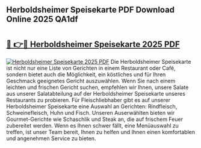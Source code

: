 ## Herboldsheimer Speisekarte PDF Download Online 2025 QA1df

# <h2><a href="http://gc8kcpe.nevu.top/?p=Herboldsheimer+Speisekarte">🔗 👉🔴 Herboldsheimer Speisekarte 2025 PDF</a></h2>

[![Herboldsheimer Speisekarte 2025 PDF](https://i.imgur.com/dBaPXMq.png)](http://gc8kcpe.nevu.top/?p=Herboldsheimer+Speisekarte)
Die Herboldsheimer Speisekarte ist nicht nur eine Liste von Gerichten in einem Restaurant oder Café, sondern bietet auch die Möglichkeit, ein köstliches und für Ihren Geschmack geeignetes Gericht auszuwählen. Wenn Sie nach einem leichten und frischen Gericht suchen, empfehlen wir Ihnen, unsere Salate aus unserer Salatabteilung auf der Herboldsheimer Speisekarte unseres Restaurants zu probieren. Für Fleischliebhaber gibt es auf unserer Herboldsheimer Speisekarte eine Auswahl an Gerichten: Rindfleisch, Schweinefleisch, Huhn und Fisch. Unseren Auserwählten bieten wir Gourmet-Gerichte wie Schaschlik und Steak an, die auf frischem Feuer zubereitet werden. Wenn es Ihnen schwer fällt, eine Menüauswahl zu treffen, ist unser Team bereit, Ihnen zu helfen und Ihnen einen komfortablen und angenehmen Service zu bieten.
